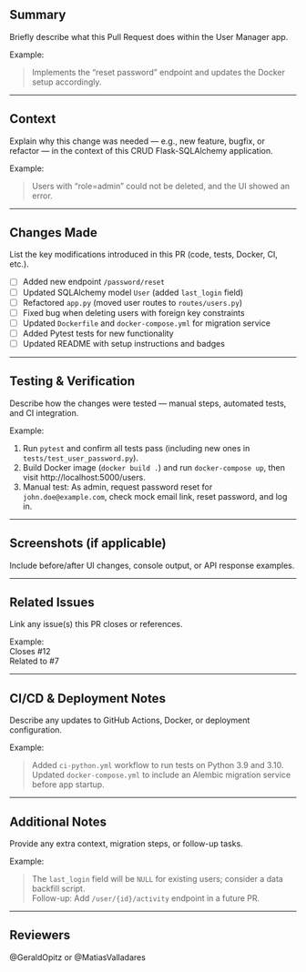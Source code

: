 ## Summary
Briefly describe what this Pull Request does within the User Manager app.

Example:  
> Implements the “reset password” endpoint and updates the Docker setup accordingly.

---

## Context
Explain why this change was needed — e.g., new feature, bugfix, or refactor — in the context of this CRUD Flask-SQLAlchemy application.

Example:  
> Users with “role=admin” could not be deleted, and the UI showed an error.

---

## Changes Made
List the key modifications introduced in this PR (code, tests, Docker, CI, etc.).

- [ ] Added new endpoint `/password/reset`
- [ ] Updated SQLAlchemy model `User` (added `last_login` field)
- [ ] Refactored `app.py` (moved user routes to `routes/users.py`)
- [ ] Fixed bug when deleting users with foreign key constraints
- [ ] Updated `Dockerfile` and `docker-compose.yml` for migration service
- [ ] Added Pytest tests for new functionality
- [ ] Updated README with setup instructions and badges

---

## Testing & Verification
Describe how the changes were tested — manual steps, automated tests, and CI integration.

Example:
1. Run `pytest` and confirm all tests pass (including new ones in `tests/test_user_password.py`).
2. Build Docker image (`docker build .`) and run `docker-compose up`, then visit http://localhost:5000/users.
3. Manual test: As admin, request password reset for `john.doe@example.com`, check mock email link, reset password, and log in.

---

## Screenshots (if applicable)
Include before/after UI changes, console output, or API response examples.

---

## Related Issues
Link any issue(s) this PR closes or references.

Example:  
Closes #12  
Related to #7  

---

## CI/CD & Deployment Notes
Describe any updates to GitHub Actions, Docker, or deployment configuration.

Example:  
> Added `ci-python.yml` workflow to run tests on Python 3.9 and 3.10.  
> Updated `docker-compose.yml` to include an Alembic migration service before app startup.

---

## Additional Notes
Provide any extra context, migration steps, or follow-up tasks.

Example:  
> The `last_login` field will be `NULL` for existing users; consider a data backfill script.  
> Follow-up: Add `/user/{id}/activity` endpoint in a future PR.

---

## Reviewers
@GeraldOpitz or @MatiasValladares  
